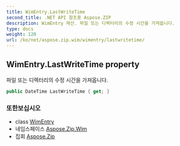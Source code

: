 ```yaml
---
title: WimEntry.LastWriteTime
second_title: .NET API 참조용 Aspose.ZIP
description: WimEntry 재산. 파일 또는 디렉터리의 수정 시간을 가져옵니다.
type: docs
weight: 120
url: /ko/net/aspose.zip.wim/wimentry/lastwritetime/
---
```

## WimEntry.LastWriteTime property

파일 또는 디렉터리의 수정 시간을 가져옵니다.

```csharp
public DateTime LastWriteTime { get; }
```

### 또한보십시오

* class [WimEntry](../)
* 네임스페이스 [Aspose.Zip.Wim](../../wimentry/)
* 집회 [Aspose.Zip](../../../)


